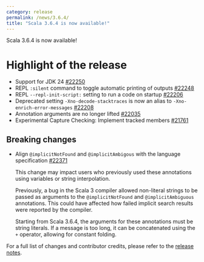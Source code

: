 ```yaml
---
category: release
permalink: /news/3.6.4/
title: "Scala 3.6.4 is now available!"
---
```

Scala 3.6.4 is now available!

# Highlight of the release

- Support for JDK 24 [#22250](https://github.com/scala/scala3/pull/22250)
- REPL `:silent` command to toggle automatic printing of outputs [#22248](https://github.com/scala/scala3/pull/22248)
- REPL `--repl-init-script:` setting to run a code on startup [#22206](https://github.com/scala/scala3/pull/22206)
- Deprecated setting `-Xno-decode-stacktraces` is now an alias to `-Xno-enrich-error-messages` [#22208](https://github.com/scala/scala3/pull/22208)
- Annotation arguments are no longer lifted [#22035](https://github.com/scala/scala3/pull/22035)
- Experimental Capture Checking: Implement tracked members [#21761](https://github.com/scala/scala3/pull/21761)

## Breaking changes

- Align `@implicitNotFound` and `@implicitAmbigous` with the language specification [#22371](https://github.com/scala/scala3/pull/22371)

  This change may impact users who previously used these annotations using variables or string interpolation.
  
  Previously, a bug in the Scala 3 compiler allowed non-literal strings to be passed as arguments to the `@implicitNotFound` and `@implicitAmbiguous` annotations.
  This could have affected how failed implicit search results were reported by the compiler.
  
  Starting from Scala 3.6.4, the arguments for these annotations must be string literals.
  If a message is too long, it can be concatenated using the `+` operator, allowing for constant folding.

For a full list of changes and contributor credits, please refer to the [release notes](https://github.com/scala/scala3/releases/tag/3.6.4).
